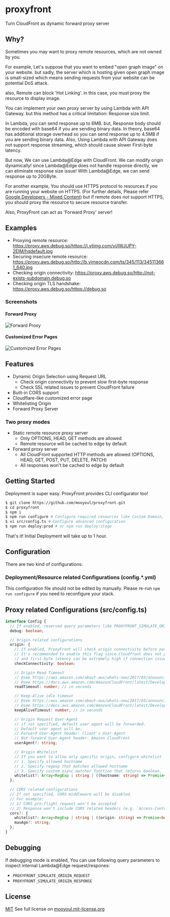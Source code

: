 # proxyfront
Turn CloudFront as dynamic forward proxy server

## Why?

Sometimes you may want to proxy remote resources, which are not owned by you.

For example, Let's suppose that you want to embed "open graph image" on your website.
but sadly, the server which is hosting given open graph image is small-sized 
which means sending requests from your website can be potential DoS attack.

also, Remote can block 'Hot Linking'. in this case, you must proxy the resource to display image.  

You can implement your own proxy server by using Lambda with API Gateway. 
but this method has a critical limitation: Response size limit.

In Lambda, you can send response up to 6MB. 
but, Response body should be encoded with base64 if you are sending binary data. 
In theory, base64 has additional storage overhead so you can send response up to 4.5MB if you are sending binary data.
Also, Using Lambda with API Gateway does not support response streaming, which should cause slower First-byte latency.

But now, We can use Lambda@Edge with CloudFront. We can modify origin dynamically!
since Lambda@Edge does not handle response directly, we can eliminate response size issue! With Lambda@Edge, we can send response up to 20GByte.

For another example, You should use HTTPS protocol to resources if you are running your website on HTTPS.
(For further details, Please refer [Google Developers - Mixed Content](https://developers.google.com/web/fundamentals/security/prevent-mixed-content/what-is-mixed-content))
but if remote does not support HTTPS, you should proxy the resource to secure resource transfer.

Also, ProxyFront can act as 'Forward Proxy' server!

## Examples

- Proxying remote resource: https://proxy.aws.debug.so/https://i.ytimg.com/vi/IWJUPY-2EIM/hqdefault.jpg
- Securing insecure remote resource: https://proxy.aws.debug.so/http://b.vimeocdn.com/ts/345/113/345113661_640.jpg
- Checking origin connectivity: https://proxy.aws.debug.so/http://not-exists-subdomain.debug.so
- Checking origin TLS handshake: https://proxy.aws.debug.so/https://debug.so

### Screenshots

#### Forward Proxy

![Forward Proxy](/assets/forward-proxy.gif)

#### Customized Error Pages

![Customized Error Pages](/assets/error.png)


## Features

- Dynamic Origin Selection using Request URL
  - Check origin connectivity to prevent slow first-byte response
  - Check SSL related issues to prevent CloudFront failure
- Built-in CORS support
- Cloudflare-like customized error page
- Whitelisting Origin
- Forward Proxy Server

### Two proxy modes

- Static remote resource proxy server
  - Only OPTIONS, HEAD, GET methods are allowed
  - Remote resource will be cached to edge by default  
- Forward proxy server
  - All CloudFront supported HTTP methods are allowed (OPTIONS, HEAD, GET, POST, PUT, DELETE, PATCH)
  - All responses won't be cached to edge by default

## Getting Started

Deployment is super easy. ProxyFront provides CLI configurator too!

```bash
$ git clone https://github.com/mooyoul/proxyfront.git
$ cd proxyfront
$ npm i
$ npm run configure # Configure required resources like Custom Domain, Route 53 Record...
$ vi src/config.ts # Configure advanced configuration
$ npm run deploy:prod # or npm run deploy:stage
```

That's it! Initial Deployment will take up to 1 hour.

## Configuration

There are two kind of configurations: 

### Deployment/Resource related Configurations (config.*.yml)

This configuration file should not be edited by manually. 
Please re-run `npm run configure` if you need to reconfigure your stack.

## Proxy related Configurations (src/config.ts)

```typescript
interface Config {
  // If enabled, reserved query parameters like PROXYFRONT_SIMULATE_ORIGIN_REQUEST will work.
  debug: boolean;

  // Origin related configurations
  origin: {
    // If enabled, ProxyFront will check origin connectivity before passing request to CloudFront.
    // It's recommended to enable this flag since Cloudfront does not provide detailed failure reason
    // and first-byte latency can be extremely high if connection issue occurs.
    checkConnectivity: boolean;

    // Origin Read Timeout
    // @see https://aws.amazon.com/about-aws/whats-new/2017/03/announcing-configure-read-timeout-and-keep-alive-timeout-values-for-your-amazon-cloudfront-custom-origins/
    // @see https://docs.aws.amazon.com/AmazonCloudFront/latest/DeveloperGuide/RequestAndResponseBehaviorCustomOrigin.html#request-custom-request-timeout
    readTimeout: number; // in seconds

    // Keep-Alive idle timeout
    // @see https://aws.amazon.com/about-aws/whats-new/2017/03/announcing-configure-read-timeout-and-keep-alive-timeout-values-for-your-amazon-cloudfront-custom-origins/
    // @see https://docs.aws.amazon.com/AmazonCloudFront/latest/DeveloperGuide/RequestAndResponseBehaviorCustomOrigin.html#request-custom-persistent-connections
    keepAliveTimeout: number; // in seconds

    // Origin Request User-Agent
    // if not specified, default user agent will be forwarded.
    // Default user agent will be:
    // Forward User-Agent header: Client's User-Agent
    // Not forward User-Agent header: Amazon CloudFront
    userAgent?: string;

    // Origin Whitelist
    // If you want to allow only specific origin, configure whitelist
    // 1. Specify allowed hostname
    // 2. Specify regexp that matches allowed hostname
    // 3. Specify custom async matcher function that returns boolean.
    whitelist?: Array<RegExp | string | ((hostname: string) => Promise<boolean>)>;
  };

  // CORS related configurations
  // If not specified, CORS middleware will be disabled.
  // For example:
  // 1) CORS pre-flight request won't be accepted
  // 2) Response won't include CORS related headers (e.g. `Access-Control-Allow-Origin`)
  cors?: {
    whitelist?: Array<RegExp | string | ((origin: string) => Promise<boolean>)>;
    maxAge?: string;
  };
}
```

## Debugging

If debugging mode is enabled, You can use following query parameters to inspect internal Lambda@Edge request/respones:

- `PROXYFRONT_SIMULATE_ORIGIN_REQUEST`
- `PROXYFRONT_SIMULATE_ORIGIN_RESPONSE`


## License
[MIT](LICENSE)
See full license on [mooyoul.mit-license.org](http://mooyoul.mit-license.org/) 
